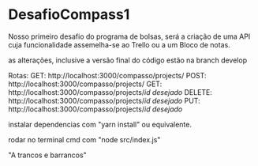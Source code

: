 # DesafioCompass1
Nosso primeiro desafio do programa de bolsas, será a criação de uma API cuja funcionalidade assemelha-se ao Trello ou a um Bloco de notas.


as alterações, inclusive a versão final do código estão na branch develop

Rotas: GET: http://localhost:3000/compasso/projects/ 
POST: http://localhost:3000/compasso/projects/ 
GET: http://localhost:3000/compasso/projects/*id desejado* 
DELETE: http://localhost:3000/compasso/projects/*id desejado* 
PUT: http://localhost:3000/compasso/projects/*id desejado*

instalar dependencias com "yarn install" ou equivalente.

rodar no terminal cmd com "node src/index.js"

"A trancos e barrancos"
